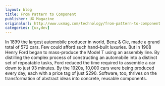 ```yaml
---
layout: blog
title: From Pattern to Component
publisher: UX Magazine
originalurl: http://www.uxmag.com/technology/from-pattern-to-component
categories: [ux,dev]
---
```


In 1899 the largest automobile producer in world, Benz & Cie, made a grand total of 572 cars. Few could afford such hand-built luxuries. But in 1908 Henry Ford began to mass-produce the Model T using an assembly line. By distilling the complex process of constructing an automobile into a distinct set of repeatable tasks, Ford reduced the time required to assemble a car down to just 93 minutes. By the 1920s, 10,000 cars were being produced every day, each with a price tag of just $290. Software, too, thrives on the transformation of abstract ideas into concrete, reusable components.